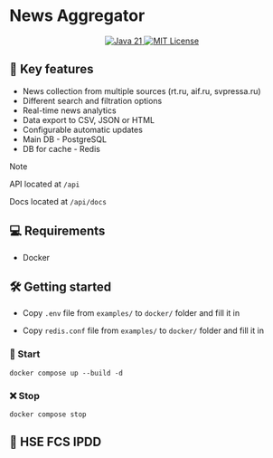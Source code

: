 # News Aggregator

<p align="center">
  <a href="https://www.oracle.com/java/technologies/downloads/#java21">
    <img src="https://img.shields.io/badge/Java-21-FFD64E.svg" alt="Java 21">
  </a>
  <a href="https://github.com/j3rrryy/news-aggregator/blob/main/LICENSE">
    <img src="https://img.shields.io/badge/License-MIT-blue.svg" alt="MIT License">
  </a>
</p>

## :book: Key features

- News collection from multiple sources (rt.ru, aif.ru, svpressa.ru)
- Different search and filtration options
- Real-time news analytics
- Data export to CSV, JSON or HTML
- Configurable automatic updates
- Main DB - PostgreSQL
- DB for cache - Redis

> [!NOTE]
> API located at `/api`
>
> Docs located at `/api/docs`

## :computer: Requirements

- Docker

## :hammer_and_wrench: Getting started

- Copy `.env` file from `examples/` to `docker/` folder and fill it in

- Copy `redis.conf` file from `examples/` to `docker/` folder and fill it in

### :rocket: Start

```shell
docker compose up --build -d
```

### :x: Stop

```shell
docker compose stop
```

## :sparkling_heart: HSE FCS IPDD
